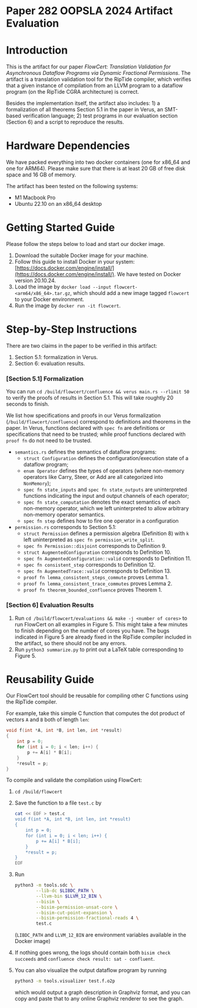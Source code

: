 # Paper 282 OOPSLA 2024 Artifact Evaluation

# Introduction

This is the artifact for our paper *FlowCert: Translation Validation for Asynchronous Dataflow Programs via Dynamic Fractional Permissions*. The artifact is a translation validation tool for the RipTide compiler, which verifies that a given instance of compilation from an LLVM program to a dataflow program (on the RipTide CGRA architecture) is correct.

Besides the implementation itself, the artifact also includes: 1) a formalization of all theorems Section 5.1 in the paper in Verus, an SMT-based verification language; 2) test programs in our evaluation section (Section 6) and a script to reproduce the results.

# Hardware Dependencies

We have packed everything into two docker containers (one for x86_64 and one for ARM64). Please make sure that there is at least 20 GB of free disk space and 16 GB of memory.

The artifact has been tested on the following systems:

- M1 Macbook Pro
- Ubuntu 22.10 on an x86_64 desktop

# Getting Started Guide

Please follow the steps below to load and start our docker image.

1. Download the suitable Docker image for your machine.
2. Follow this guide to install Docker in your system: [https://docs.docker.com/engine/install/](https://docs.docker.com/engine/install/). We have tested on Docker version 20.10.24.
3. Load the image by `docker load --input flowcert-<arm64/x86_64>.tar.gz`, which should add a new image tagged `flowcert` to your Docker environment.
4. Run the image by `docker run -it flowcert`.

# Step-by-Step Instructions

There are two claims in the paper to be verified in this artifact:

1. Section 5.1: formalization in Verus.
2. Section 6: evaluation results.

### [Section 5.1] Formalization

You can run `cd /build/flowcert/confluence && verus main.rs --rlimit 50` to verify the proofs of results in Section 5.1. This will take roughtly 20 seconds to finish.

We list how specifications and proofs in our Verus formalization (`/build/flowcert/confluence`) correspond to definitions and theorems in the paper. In Verus, functions declared with `spec fn` are definitions or specifications that need to be trusted; while proof functions declared with `proof fn` do not need to be trusted.

- `semantics.rs` defines the semantics of dataflow programs:
    - `struct Configuration` defines the configuration/execution state of a dataflow program;
    - `enum Operator` defines the types of operators (where non-memory operators like Carry, Steer, or Add are all categorized into `NonMemory`);
    - `spec fn state_inputs` and `spec fn state_outputs` are uninterpreted functions indicating the input and output channels of each operator;
    - `spec fn state_computation` denotes the exact semantics of each non-memory operator, which we left uninterpreted to allow arbitrary non-memory operator semantics.
    - `spec fn step` defines how to fire one operator in a configuration
- `permission.rs` corresponds to Section 5.1:
    - `struct Permission` defines a permission algebra (Definition 8) with `k` left uninterpreted as `spec fn permission_write_split`.
    - `spec fn Permission::disjoint` corresponds to Definition 9.
    - `struct AugmentedConfiguration` corresponds to Definition 10.
    - `spec fn AugmentedConfiguration::valid` corresponds to Definition 11.
    - `spec fn consistent_step` corresponds to Definition 12.
    - `spec fn AugmentedTrace::valid` corresponds to Definition 13.
    - `proof fn lemma_consistent_steps_commute` proves Lemma 1.
    - `proof fn lemma_consistent_trace_commutes` proves Lemma 2.
    - `proof fn theorem_bounded_confluence` proves Theorem 1.

### [Section 6] Evaluation Results

1. Run `cd /build/flowcert/evaluations && make -j <number of cores>` to run FlowCert on all examples in Figure 5. This might take a few minutes to finish depending on the number of cores you have. The bugs indicated in Figure 5 are already fixed in the RipTide compiler included in the artifact, so there should not be any errors.
2. Run `python3 summarize.py` to print out a LaTeX table corresponding to Figure 5.

# Reusability Guide

Our FlowCert tool should be reusable for compiling other C functions using the RipTide compiler.

For example, take this simple C function that computes the dot product of vectors `A` and `B` both of length `len`:

```c
void f(int *A, int *B, int len, int *result)
{
    int p = 0;
    for (int i = 0; i < len; i++) {
        p += A[i] * B[i];
    }
    *result = p;
}
```

To compile and validate the compilation using FlowCert:

1. `cd /build/flowcert`
2. Save the function to a file `test.c` by

    ```bash
    cat << EOF > test.c
    void f(int *A, int *B, int len, int *result)
    {
        int p = 0;
        for (int i = 0; i < len; i++) {
            p += A[i] * B[i];
        }
        *result = p;
    }
    EOF
    ```

3. Run

    ```bash
    python3 -m tools.sdc \
            --lib-dc $LIBDC_PATH \
            --llvm-bin $LLVM_12_BIN \
            --bisim \
            --bisim-permission-unsat-core \
            --bisim-cut-point-expansion \
            --bisim-permission-fractional-reads 4 \
            test.c
    ```

    (`LIBDC_PATH` and `LLVM_12_BIN` are environment variables available in the Docker image)

4. If nothing goes wrong, the logs should contain both `bisim check succeeds` and `confluence check result: sat - confluent`.
5. You can also visualize the output dataflow program by running

    ```bash
    python3 -m tools.visualizer test.f.o2p
    ```

    which would output a graph description in Graphviz format, and you can copy and paste that to any online Graphviz renderer to see the graph.
